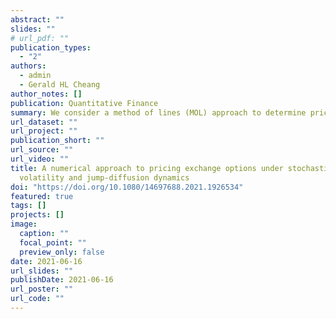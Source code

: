 ```yaml
---
abstract: ""
slides: ""
# url_pdf: ""
publication_types:
  - "2"
authors:
  - admin
  - Gerald HL Cheang
author_notes: []
publication: Quantitative Finance
summary: We consider a method of lines (MOL) approach to determine prices of European and American exchange options when underlying asset prices are modeled with stochastic volatility and jump-diffusion dynamics. As with any other numerical scheme for partial differential equations (PDEs), the MOL becomes increasingly complex when higher dimensions are involved, so we first simplify the problem by transforming the exchange option into a call option written on the ratio of the yield processes of the two assets. This is achieved by taking the second asset yield process as the numéraire. Under the equivalent martingale measure induced by this change of numéraire, we derive the exchange option pricing integro-partial differential equations (IPDEs) and investigate the early exercise boundary of the American exchange option. We then discuss a numerical solution of the IPDEs using the MOL, its implementation using computing software and possible alternative boundary conditions at the far limits of the computational domain. Our analytical and numerical investigation shows that the near-maturity behavior of the early exercise boundary of the American exchange option is significantly influenced by the dividend yields and the presence of jumps in the underlying asset prices. Furthermore, with the numerical results generated by the MOL, we are able to show that key jump and stochastic volatility parameters significantly affect the early exercise boundary and exchange option prices. Our numerical analysis also verifies that the MOL performs more efficiently, than other finite difference methods or simulation approaches for American options, since the MOL integrates the computation of option prices, greeks and the early exercise boundary, and does so with the least error.
url_dataset: ""
url_project: ""
publication_short: ""
url_source: ""
url_video: ""
title: A numerical approach to pricing exchange options under stochastic
  volatility and jump-diffusion dynamics
doi: "https://doi.org/10.1080/14697688.2021.1926534"
featured: true
tags: []
projects: []
image:
  caption: ""
  focal_point: ""
  preview_only: false
date: 2021-06-16
url_slides: ""
publishDate: 2021-06-16
url_poster: ""
url_code: ""
---
```

